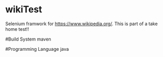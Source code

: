 # wikiTest
Selenium framwork for https://www.wikipedia.org/. This is part of a take home test!!

#Build System 
maven

#Programming Language 
java

